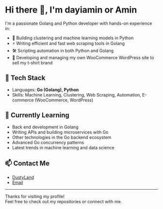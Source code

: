 # Hi there 👋, I'm dayiamin or Amin 

I'm a passionate Golang and Python developer with hands-on experience in:

- 🐍 Building clustering and machine learning models in Python
- ⚡ Writing efficient and fast web scraping tools in Golang
- 🛠️ Scripting automation in both Python and Golang
- 👕 Developing and managing my own WooCommerce WordPress site to sell my t-shirt brand

## 🚀 Tech Stack

- Languages: **Go (Golang), Python**
- Skills: Machine Learning, Clustering, Web Scraping, Automation, E-commerce (WooCommerce, WordPress)

## 🌱 Currently Learning

- Back end development in Golang
- Writing APIs and building microservices with Go
- Other technologies in the Go backend ecosystem
- Advanced Go concurrency patterns
- Latest trends in machine learning and data science

## 📫 Contact Me

- [DustyLand](https://dustyland.ir) 
- [Email](dayiamin96@gmail.com) 

---

Thanks for visiting my profile!  
Feel free to check out my repositories or connect with me.
